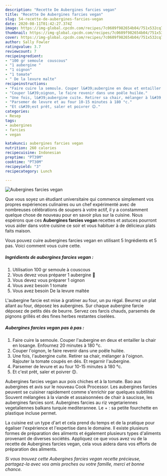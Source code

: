 ```yaml
---
description: "Recette De Aubergines farcies vegan"
title: "Recette De Aubergines farcies vegan"
slug: 54-recette-de-aubergines-farcies-vegan
date: 2020-08-11T01:42:27.374Z
image: https://img-global.cpcdn.com/recipes/7c0609f982654b04/751x532cq70/aubergines-farcies-vegan-photo-principale-de-la-recette.jpg
thumbnail: https://img-global.cpcdn.com/recipes/7c0609f982654b04/751x532cq70/aubergines-farcies-vegan-photo-principale-de-la-recette.jpg
cover: https://img-global.cpcdn.com/recipes/7c0609f982654b04/751x532cq70/aubergines-farcies-vegan-photo-principale-de-la-recette.jpg
author: Sally Fowler
ratingvalue: 3.7
reviewcount: 7
recipeingredient:
- "100 gr semoule  couscous"
- "1 aubergine "
- "1 oignon"
- "1 tomate"
- " De la levure malte"
recipeinstructions:
- "Faire cuire la semoule. Couper l&#39;aubergine en deux et entailler la chair en losange. Enfournez 20 minutes à 180 °c."
- "Couper l&#39;oignon, le faire revenir dans une poêle huilée."
- "Une fois, l&#39;aubergine cuite. Retirer sa chair, mélanger à l&#39;oignon. Rajouter la tomate coupés en dés. Et regarnir l&#39;aubergine."
- "Parsemer de levure et au four 10-15 minutes à 180 °c."
- "Et c&#39;est prêt, saler et poivrer 😊."
categories:
- Resep
tags:
- aubergines
- farcies
- vegan

katakunci: aubergines farcies vegan 
nutrition: 260 calories
recipecuisine: Indonesian
preptime: "PT39M"
cooktime: "PT30M"
recipeyield: "3"
recipecategory: Lunch

---
```



![Aubergines farcies vegan](https://img-global.cpcdn.com/recipes/7c0609f982654b04/751x532cq70/aubergines-farcies-vegan-photo-principale-de-la-recette.jpg)

Que vous soyez un étudiant universitaire qui commence simplement vos propres expériences culinaires ou un chef expérimenté avec de nombreuses célébrations de soupers à votre actif, il y a constamment quelque chose de nouveau pour en savoir plus sur la cuisine. Nous espérons que ces <strong> Aubergines farcies vegan </strong> recettes et astuces pourront vous aider dans votre cuisine ce soir et vous habituer à de délicieux plats faits maison.

<!--inarticleads1-->

Vous pouvez cuire aubergines farcies vegan en utilisant 5 Ingrédients et 5 pas. Voici comment vous cuire cette.

##### Ingrédients de aubergines farcies vegan :

1. Utilisation 100 gr semoule à couscous
1. Vous devez vous préparer 1 aubergine 🍆
1. Vous devez vous préparer 1 oignon
1. Vous avez besoin 1 tomate
1. Vous avez besoin  De la levure maltée


L&#39;aubergine farcie est mise à gratiner au four, un pu régal. Beurrez un plat allant au four, déposez les aubergines. Sur chaque aubergine farcie déposez de petits dés de beurre. Servez ces farcis chauds, parsemés de pignons grillés et des fines herbes restantes ciselées. 

<!--inarticleads2-->

##### Aubergines farcies vegan pas à pas :

1. Faire cuire la semoule. Couper l&#39;aubergine en deux et entailler la chair en losange. Enfournez 20 minutes à 180 °c.
1. Couper l&#39;oignon, le faire revenir dans une poêle huilée.
1. Une fois, l&#39;aubergine cuite. Retirer sa chair, mélanger à l&#39;oignon. Rajouter la tomate coupés en dés. Et regarnir l&#39;aubergine.
1. Parsemer de levure et au four 10-15 minutes à 180 °c.
1. Et c&#39;est prêt, saler et poivrer 😊.


Aubergines farcies vegan aux pois chiches et à la tomate. Bao aux aubergines et avis sur le nouveau Cook Processor. Les aubergines farcies peuvent se cuisiner rapidement comme s&#39;enrichir par quelques subtilités Souvent mélangées à la viande et assaisonnées de chair à saucisse, les aubergines farcies sont. Aubergines farcies au riz vegetariennes vegetaliennes balkans turquie mediterannee. Le + : sa petite fourchette en plastique incluse permet. 

<!--inarticleads1-->

<p>
La cuisine est un type d'art et cela prend du temps et de la pratique pour égaliser l'expérience et l'expertise dans le domaine. Il existe plusieurs formes de préparation des aliments et également plusieurs types d'aliments provenant de diverses sociétés. Appliquez ce que vous avez vu de la recette de Aubergines farcies vegan, cela vous aidera dans vos efforts de préparation des aliments.
</p>

<p>
<i>Si vous trouvez cette Aubergines farcies vegan recette précieuse, partagez-la avec vos amis proches ou votre famille, merci et bonne chance.</i>
</p>

